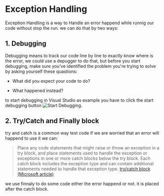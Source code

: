 # Exception Handling
Exception Handling is a way to Handle an error happend while runnig our code without stop the run.
we can do that by two ways: 
## 1. Debugging
Debugging means to track our code line by line to exactly know where is the error, we could use a depugger to do that, but before you start debugging, make sure you've identified the problem you're trying to solve by asking yourself these quastions:

- What did you expect your code to do?

- What happened instead?

to start debugging in Visual Studio as example you have to click the start debugging button ![Start Debugging](https://docs.microsoft.com/en-us/visualstudio/debugger/media/dbg-tour-start-debugging.png?view=vs-2019).

## 2. Try/Catch and Finally block
try and catch is a common way test code if we are worried that an error will happend to use it we can:
> Place any code statements that might raise or throw an exception in a try block, and place statements used to handle the exception or exceptions in one or more catch blocks below the try block. Each catch block includes the exception type and can contain additional statements needed to handle that exception type.
[try/catch block (Microsoft article)](https://docs.microsoft.com/en-us/dotnet/standard/exceptions/how-to-use-the-try-catch-block-to-catch-exceptions)

we use finnaly to do some code either the error happend or not. it is placed after the catch block.